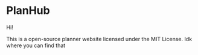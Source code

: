 # PlanHub
Hi!

This is a open-source planner website licensed under the MIT License. Idk where you can find that
